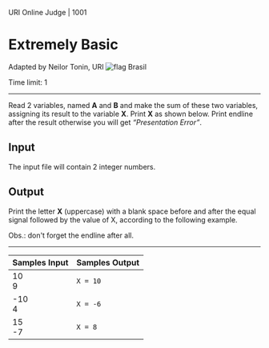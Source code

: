 URI Online Judge | 1001

# Extremely Basic

Adapted by Neilor Tonin, URI ![flag] Brasil

Time limit: 1

---
Read 2 variables, named **A** and **B** and make the sum of these two variables, assigning its result to the variable **X**. Print **X** as shown below. Print endline after the result otherwise you will get *“Presentation Error”*.

## Input

The input file will contain 2 integer numbers.

## Output

Print the letter **X** (uppercase) with a blank space before and after the equal signal followed by the value of X, according to the following example.

Obs.: don't forget the endline after all.

---

| Samples Input | Samples Output  |
|---------------|-----------------|
| 10 <br /> 9   | `X = 10`        |
| -10 <br /> 4  | `X = -6`        |
| 15 <br /> -7  | `X = 8`         |


[flag]: https://resources.urionlinejudge.com.br/gallery/images/flags/br.gif